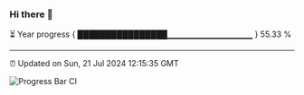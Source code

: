 ### Hi there 👋

⏳ Year progress { ████████████████▁▁▁▁▁▁▁▁▁▁▁▁▁▁ } 55.33 %

---

⏰ Updated on Sun, 21 Jul 2024 12:15:35 GMT

![Progress Bar CI](https://github.com/Shyam-Makwana/GitHub-Actions-Demo/workflows/Progress%20Bar%20CI/badge.svg)

